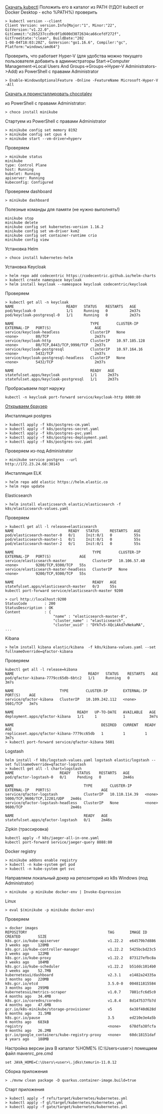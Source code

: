 
[Скачать kubectl](https://storage.googleapis.com/kubernetes-release/release/v1.22.0/bin/windows/amd64/kubectl.exe)
Положить его в каталог из PATH (!!ДО!! kubectl от Docker Desktop - echo %PATH%) 
проверить 
```shell
> kubectl version --client
Client Version: version.Info{Major:"1", Minor:"22", GitVersion:"v1.22.0", GitCommit:"c2b5237ccd9c0f1d600d3072634ca66cefdf272f", GitTreeState:"clean", BuildDate:"202
1-08-04T18:03:20Z", GoVersion:"go1.16.6", Compiler:"gc", Platform:"windows/amd64"}
```

Проверить, что работает Hyper-V
(для удобства можно текущего пользователя добавить в администраторы 
Start->Computer Management->Local Users And Groups->Groups->Hyper-V Administrators->Add)
из PowerShell с правами Administrator
```shell
> Enable-WindowsOptionalFeature -Online -FeatureName Microsoft-Hyper-V -All
```

[Скачать и проинсталлировать chocotaley](https://chocolatey.org/install)

из PowerShell с правами Administrator:
```shell
> choco install minikube
```

Стартуем из PowerShell с правами Administrator
```shell
> minikube config set memory 8192
> minikube config set cpus 4
> minikube start --vm-driver=hyperv
```

Проверяем
```shell
> minikube status
minikube
type: Control Plane
host: Running
kubelet: Running
apiserver: Running
kubeconfig: Configured
```

Проверяем dashboard 
```shell
> minikube dashboard
```

Полезные команды для памяти (не нужно выполнять!)
```shell
minikube stop
minikube delete
minikube config set kubernetes-version 1.16.2
minikube config set vm-driver kvm2
minikube config set container-runtime crio
minikube config view
```

Установка Helm
```shell
> choco install kubernetes-helm
```

Установка Keycloak
```shell
> helm repo add codecentric https://codecentric.github.io/helm-charts
> kubectl create namespace keycloak
> helm install keycloak --namespace keycloak codecentric/keycloak
```
Проверяем
```shell
> kubectl get all -n keycloak
NAME                        READY   STATUS    RESTARTS   AGE
pod/keycloak-0              1/1     Running   0          2m37s
pod/keycloak-postgresql-0   1/1     Running   0          2m37s

NAME                                   TYPE        CLUSTER-IP      EXTERNAL-IP   PORT(S)                    AGE
service/keycloak-headless              ClusterIP   None            <none>        80/TCP                     2m37s
service/keycloak-http                  ClusterIP   10.97.185.128   <none>        80/TCP,8443/TCP,9990/TCP   2m37s
service/keycloak-postgresql            ClusterIP   10.97.164.16    <none>        5432/TCP                   2m37s
service/keycloak-postgresql-headless   ClusterIP   None            <none>        5432/TCP                   2m37s

NAME                                   READY   AGE
statefulset.apps/keycloak              1/1     2m37s
statefulset.apps/keycloak-postgresql   1/1     2m37s
```
Пробрасываем порт наружу
```shell
kubectl -n keycloak port-forward service/keycloak-http 8080:80
```
[Открываем браузер](http://localhost:8080/auth/)

Инсталляция postgres
```shell
> kubectl apply -f k8s/postgres-cm.yaml
> kubectl apply -f k8s/postgres-secret.yaml
> kubectl apply -f k8s/postgres-pvc.yaml
> kubectl apply -f k8s/postgres-deployment.yaml
> kubectl apply -f k8s/postgres-svc.yaml
```
Проверяем из-под Administrator
```shell
> minikube service postgres --url
http://172.23.24.68:30143
```

Инсталляция ELK 
```shell
> helm repo add elastic https://helm.elastic.co
> helm repo update
```
Elasticsearch
```shell
> helm install elasticsearch elastic/elasticsearch -f k8s/elasticsearch-values.yaml
```
Проверяем
```shell
> kubectl get all -l release=elasticsearch
NAME                         READY   STATUS     RESTARTS   AGE
pod/elasticsearch-master-0   0/1     Init:0/1   0          55s
pod/elasticsearch-master-1   0/1     Init:0/1   0          55s
pod/elasticsearch-master-2   0/1     Init:0/1   0          55s

NAME                                    TYPE        CLUSTER-IP     EXTERNAL-IP   PORT(S)             AGE
service/elasticsearch-master            ClusterIP   10.106.57.40   <none>        9200/TCP,9300/TCP   55s
service/elasticsearch-master-headless   ClusterIP   None           <none>        9200/TCP,9300/TCP   55s

NAME                                    READY   AGE
statefulset.apps/elasticsearch-master   0/3     55s
kubectl port-forward service/elasticsearch-master 9200

> curl http://localhost:9200
StatusCode        : 200
StatusDescription : OK
Content           : {
                      "name" : "elasticsearch-master-0",
                      "cluster_name" : "elasticsearch",
                      "cluster_uuid" : "DYkTv5-XQciAkd7vNekaMA",
...                      
```

Kibana
```shell
> helm install kibana elastic/kibana  -f k8s/kibana-values.yaml --set fullnameOverride=qfactor-kibana
```
Проверяем
```shell
kubectl get all -l release=kibana
NAME                                  READY   STATUS    RESTARTS   AGE
pod/qfactor-kibana-7779cc65db-6btc2   1/1     Running   0          3m7s

NAME                     TYPE        CLUSTER-IP       EXTERNAL-IP   PORT(S)    AGE
service/qfactor-kibana   ClusterIP   10.109.242.112   <none>        5601/TCP   3m7s

NAME                             READY   UP-TO-DATE   AVAILABLE   AGE
deployment.apps/qfactor-kibana   1/1     1            1           3m7s

NAME                                        DESIRED   CURRENT   READY   AGE
replicaset.apps/qfactor-kibana-7779cc65db   1         1         1       3m7s
> kubectl port-forward service/qfactor-kibana 5601
```
Logstash
```shell
helm install -f k8s/logstash-values.yaml logstash elastic/logstash --set fullnameOverride=qfactor-logstash
> kubectl get all -l chart=logstash
NAME                     READY   STATUS    RESTARTS   AGE
pod/qfactor-logstash-0   0/1     Pending   0          2m46s

NAME                                TYPE        CLUSTER-IP      EXTERNAL-IP   PORT(S)                       AGE
service/qfactor-logstash            ClusterIP   10.110.114.39   <none>        5000/TCP,9600/TCP,12201/UDP   2m46s
service/qfactor-logstash-headless   ClusterIP   None            <none>        9600/TCP                      2m46s

NAME                                READY   AGE
statefulset.apps/qfactor-logstash   0/1     2m46s
```
Zipkin (трассировка)
```shell
kubectl apply -f k8s/jaeger-all-in-one.yaml
kubectl port-forward service/jaeger-query 8888:80
```
Docker registry
```shell
> minikube addons enable registry
> kubectl -n kube-system get pod
> kubectl -n kube-system get svc
```
Направляем локальный докер на репозиторий из k8s
Windows (под Administrator)
```shell
> minikube -p minikube docker-env | Invoke-Expression
```
Linux
```shell
> eval $(minikube -p minikube docker-env)
```
Проверяем 
```shell
> docker images
REPOSITORY                                     TAG       IMAGE ID       CREATED        SIZE
k8s.gcr.io/kube-apiserver                      v1.22.2   e64579b7d886   3 weeks ago    128MB
k8s.gcr.io/kube-controller-manager             v1.22.2   5425bcbd23c5   3 weeks ago    122MB
k8s.gcr.io/kube-proxy                          v1.22.2   873127efbc8a   3 weeks ago    104MB
k8s.gcr.io/kube-scheduler                      v1.22.2   b51ddc1014b0   3 weeks ago    52.7MB
kubernetesui/dashboard                         v2.3.1    e1482a24335a   3 months ago   220MB
k8s.gcr.io/etcd                                3.5.0-0   004811815584   3 months ago   295MB
kubernetesui/metrics-scraper                   v1.0.7    7801cfc6d5c0   4 months ago   34.4MB
k8s.gcr.io/coredns/coredns                     v1.8.4    8d147537fb7d   4 months ago   47.6MB
gcr.io/k8s-minikube/storage-provisioner        v5        6e38f40d628d   6 months ago   31.5MB
k8s.gcr.io/pause                               3.5       ed210e3e4a5b   6 months ago   683kB
registry                                       <none>    678dfa38fcfa   9 months ago   26.2MB
gcr.io/google_containers/kube-registry-proxy   <none>    60dc18151daf   4 years ago    188MB
```
Настройка версии java
В каталог %HOME% (C:\Users\<user>) помещаем файл mavenrc_pre.cmd
```shell
set JAVA_HOME=C:\Users\<user>\.jdks\temurin-11.0.12
```
Сборка приложения
```shell
> ./mvnw clean package -D quarkus.container-image.build=true
```
Старт приложения
```shell
> kubectl apply -f refs/target/kubernetes/kubernetes.yml
> kubectl apply -f gl/target/kubernetes/kubernetes.yml
> kubectl apply -f gate/target/kubernetes/kubernetes.yml
```
